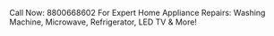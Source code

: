 Call Now: 8800668602
For Expert Home Appliance Repairs: Washing Machine, Microwave, Refrigerator, LED TV & More!
